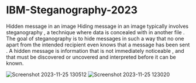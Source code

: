 # IBM-Steganography-2023
Hidden message in an image
Hiding message in an image typically involves steganography , a technique where data is concealed with in another file . The goal of steganography is to hide messages in such a way that no one apart from the intended recipient even knows that a message has been sent . A hidden message is information that is not immediately noticeable , and that must be discovered or uncovered and interpreted before it can be known.

![Screenshot 2023-11-25 130512](https://github.com/ChintalaAnusree/IBM-Steganography-2023/assets/145093622/aa74dd3d-8f82-40f1-be34-a02b5226333a)
![Screenshot 2023-11-25 123020](https://github.com/ChintalaAnusree/IBM-Steganography-2023/assets/145093622/f85ca85f-1988-437f-a1af-5cee944d3160)
